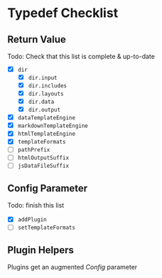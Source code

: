# Typedef Checklist

## Return Value
Todo: Check that this list is complete & up-to-date
- [x] `dir`
    - [x] `dir.input`
    - [x] `dir.includes`
    - [x] `dir.layouts`
    - [x] `dir.data`
    - [x] `dir.output`
- [x] `dataTemplateEngine`
- [x] `markdownTemplateEngine`
- [x] `htmlTemplateEngine`
- [x] `templateFormats`
- [ ] `pathPrefix`
- [ ] `htmlOutputSuffix`
- [ ] `jsDataFileSuffix`

## Config Parameter
Todo: finish this list
- [x] `addPlugin`
- [ ] `setTemplateFormats`

## Plugin Helpers
Plugins get an augmented _Config_ parameter
